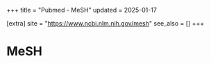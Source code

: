 +++
title = "Pubmed - MeSH"
updated = 2025-01-17

[extra]
site = "https://www.ncbi.nlm.nih.gov/mesh"
see_also = []
+++

# MeSH